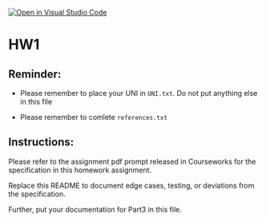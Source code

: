[![Open in Visual Studio Code](https://classroom.github.com/assets/open-in-vscode-718a45dd9cf7e7f842a935f5ebbe5719a5e09af4491e668f4dbf3b35d5cca122.svg)](https://classroom.github.com/online_ide?assignment_repo_id=12097733&assignment_repo_type=AssignmentRepo)
# HW1
 
## Reminder:

* Please remember to place your UNI in `UNI.txt`. Do not put anything else in this file

* Please remember to comlete `references.txt`
 
## Instructions:

Please refer to the assignment pdf prompt released in Courseworks for the specification in this homework assignment. 

Replace this README to document edge cases, testing, or deviations from the specification.

Further, put your documentation for Part3 in this file.
